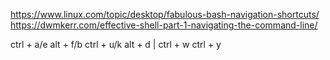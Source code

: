 https://www.linux.com/topic/desktop/fabulous-bash-navigation-shortcuts/
https://dwmkerr.com/effective-shell-part-1-navigating-the-command-line/

ctrl + a/e
alt + f/b
ctrl + u/k
alt + d | ctrl + w
ctrl + y
